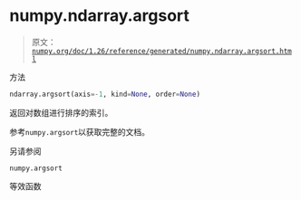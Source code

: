 # numpy.ndarray.argsort

> 原文：[`numpy.org/doc/1.26/reference/generated/numpy.ndarray.argsort.html`](https://numpy.org/doc/1.26/reference/generated/numpy.ndarray.argsort.html)

方法

```py
ndarray.argsort(axis=-1, kind=None, order=None)
```

返回对数组进行排序的索引。

参考`numpy.argsort`以获取完整的文档。

另请参阅

`numpy.argsort`

等效函数
